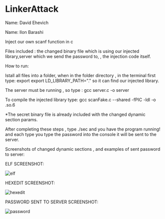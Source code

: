 # LinkerAttack

Name: David Ehevich

Name: Ilon Barashi

Inject our own scanf function in c

Files included : the changed binary file which is using our injected library,server which we send the password to, , the injection code itself.

How to run:

Istall all files into a folder, when in the folder directory , in the terminal first type: export export LD_LIBRARY_PATH="." so it can find our injected library.

The server must be running , so type : gcc server.c -o server

To compile the injected library type: gcc scanFake.c --shared -fPIC -ldl -o .so.6

*The secret binary file is already included with the changed dynamic section params.

After completing these steps , type ./sec and you have the program running! and each type you type the password into the console it will be sent to the server.

Screenshots of changed dynamic sections , and examples of sent password to server:

ELF SCREENSHOT:

![elf](https://user-images.githubusercontent.com/54214707/163558756-2a4c63bb-209b-4adb-8c3c-d3e03a4622cf.PNG)

HEXEDIT SCREENSHOT:

![hexedit](https://user-images.githubusercontent.com/54214707/163558777-0b1f58e6-80cc-4478-9434-0e6427d60ef1.PNG)

PASSWORD SENT TO SERVER SCREENSHOT:

![password](https://user-images.githubusercontent.com/54214707/163558804-df5797cc-c7db-414a-8a09-344eedefcc80.PNG)

